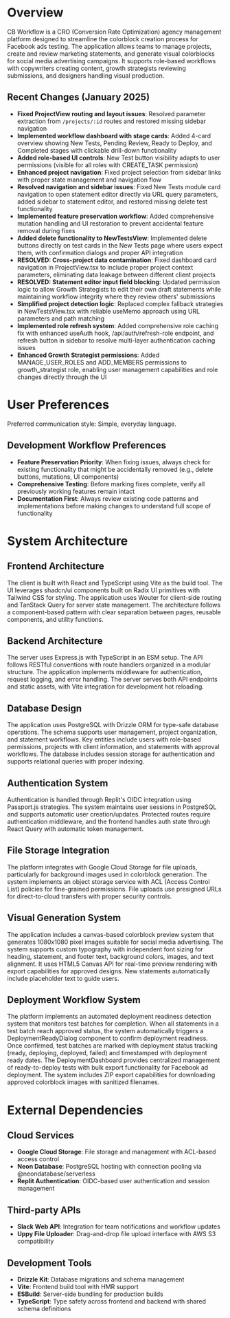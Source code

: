 # Overview

CB Workflow is a CRO (Conversion Rate Optimization) agency management platform designed to streamline the colorblock creation process for Facebook ads testing. The application allows teams to manage projects, create and review marketing statements, and generate visual colorblocks for social media advertising campaigns. It supports role-based workflows with copywriters creating content, growth strategists reviewing submissions, and designers handling visual production.

## Recent Changes (January 2025)
- **Fixed ProjectView routing and layout issues**: Resolved parameter extraction from `/projects/:id` routes and restored missing sidebar navigation
- **Implemented workflow dashboard with stage cards**: Added 4-card overview showing New Tests, Pending Review, Ready to Deploy, and Completed stages with clickable drill-down functionality  
- **Added role-based UI controls**: New Test button visibility adapts to user permissions (visible for all roles with CREATE_TASK permission)
- **Enhanced project navigation**: Fixed project selection from sidebar links with proper state management and navigation flow
- **Resolved navigation and sidebar issues**: Fixed New Tests module card navigation to open statement editor directly via URL query parameters, added sidebar to statement editor, and restored missing delete test functionality
- **Implemented feature preservation workflow**: Added comprehensive mutation handling and UI restoration to prevent accidental feature removal during fixes
- **Added delete functionality to NewTestsView**: Implemented delete buttons directly on test cards in the New Tests page where users expect them, with confirmation dialogs and proper API integration
- **RESOLVED: Cross-project data contamination**: Fixed dashboard card navigation in ProjectView.tsx to include proper project context parameters, eliminating data leakage between different client projects
- **RESOLVED: Statement editor input field blocking**: Updated permission logic to allow Growth Strategists to edit their own draft statements while maintaining workflow integrity where they review others' submissions
- **Simplified project detection logic**: Replaced complex fallback strategies in NewTestsView.tsx with reliable useMemo approach using URL parameters and path matching
- **Implemented role refresh system**: Added comprehensive role caching fix with enhanced useAuth hook, /api/auth/refresh-role endpoint, and refresh button in sidebar to resolve multi-layer authentication caching issues
- **Enhanced Growth Strategist permissions**: Added MANAGE_USER_ROLES and ADD_MEMBERS permissions to growth_strategist role, enabling user management capabilities and role changes directly through the UI

# User Preferences

Preferred communication style: Simple, everyday language.

## Development Workflow Preferences
- **Feature Preservation Priority**: When fixing issues, always check for existing functionality that might be accidentally removed (e.g., delete buttons, mutations, UI components)
- **Comprehensive Testing**: Before marking fixes complete, verify all previously working features remain intact
- **Documentation First**: Always review existing code patterns and implementations before making changes to understand full scope of functionality

# System Architecture

## Frontend Architecture
The client is built with React and TypeScript using Vite as the build tool. The UI leverages shadcn/ui components built on Radix UI primitives with Tailwind CSS for styling. The application uses Wouter for client-side routing and TanStack Query for server state management. The architecture follows a component-based pattern with clear separation between pages, reusable components, and utility functions.

## Backend Architecture
The server uses Express.js with TypeScript in an ESM setup. The API follows RESTful conventions with route handlers organized in a modular structure. The application implements middleware for authentication, request logging, and error handling. The server serves both API endpoints and static assets, with Vite integration for development hot reloading.

## Database Design
The application uses PostgreSQL with Drizzle ORM for type-safe database operations. The schema supports user management, project organization, and statement workflows. Key entities include users with role-based permissions, projects with client information, and statements with approval workflows. The database includes session storage for authentication and supports relational queries with proper indexing.

## Authentication System
Authentication is handled through Replit's OIDC integration using Passport.js strategies. The system maintains user sessions in PostgreSQL and supports automatic user creation/updates. Protected routes require authentication middleware, and the frontend handles auth state through React Query with automatic token management.

## File Storage Integration
The platform integrates with Google Cloud Storage for file uploads, particularly for background images used in colorblock generation. The system implements an object storage service with ACL (Access Control List) policies for fine-grained permissions. File uploads use presigned URLs for direct-to-cloud transfers with proper security controls.

## Visual Generation System
The application includes a canvas-based colorblock preview system that generates 1080x1080 pixel images suitable for social media advertising. The system supports custom typography with independent font sizing for heading, statement, and footer text, background colors, images, and text alignment. It uses HTML5 Canvas API for real-time preview rendering with export capabilities for approved designs. New statements automatically include placeholder text to guide users.

## Deployment Workflow System
The platform implements an automated deployment readiness detection system that monitors test batches for completion. When all statements in a test batch reach approved status, the system automatically triggers a DeploymentReadyDialog component to confirm deployment readiness. Once confirmed, test batches are marked with deployment status tracking (ready, deploying, deployed, failed) and timestamped with deployment ready dates. The DeploymentDashboard provides centralized management of ready-to-deploy tests with bulk export functionality for Facebook ad deployment. The system includes ZIP export capabilities for downloading approved colorblock images with sanitized filenames.

# External Dependencies

## Cloud Services
- **Google Cloud Storage**: File storage and management with ACL-based access control
- **Neon Database**: PostgreSQL hosting with connection pooling via @neondatabase/serverless
- **Replit Authentication**: OIDC-based user authentication and session management

## Third-party APIs
- **Slack Web API**: Integration for team notifications and workflow updates
- **Uppy File Uploader**: Drag-and-drop file upload interface with AWS S3 compatibility

## Development Tools
- **Drizzle Kit**: Database migrations and schema management
- **Vite**: Frontend build tool with HMR support
- **ESBuild**: Server-side bundling for production builds
- **TypeScript**: Type safety across frontend and backend with shared schema definitions